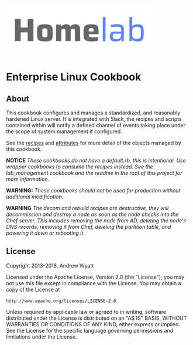 ![Homelab](../../logo.png)

# Enterprise Linux Cookbook

## About


This cookbook configures and manages a standardized, and reasonably hardened
Linux server.  It is integrated with Slack, the recipes and scripts contained within will notify a defined channel of events taking place under the scope of system management if configured.

See the [recipes](./recipes) and [attributes](./attributes) for more detail of the objects managed by this cookbook.

**NOTICE** *These cookbooks do not have a default.rb, this is intentional.  Use wrapper
cookbooks to consume the recipes instead.  See the lab_management cookbook and
the readme in the root of this project for more information.*

**WARNING:** *These cookbooks should not be used for production without additional modification.*

**WARNING** *The decom and rebuild recipes are destructive, they will
decommission and destroy a node as soon as the node checks into the Chef server.
This includes removing the node from AD, deleting the node's DNS records,
removing it from Chef, deleting the partition table, and powering it down or
rebooting it.*

## License

Copyright 2013-2018, Andrew Wyatt

Licensed under the Apache License, Version 2.0 (the "License");
you may not use this file except in compliance with the License.
You may obtain a copy of the License at

    http://www.apache.org/licenses/LICENSE-2.0

Unless required by applicable law or agreed to in writing, software
distributed under the License is distributed on an "AS IS" BASIS,
WITHOUT WARRANTIES OR CONDITIONS OF ANY KIND, either express or implied.
See the License for the specific language governing permissions and
limitations under the License.
